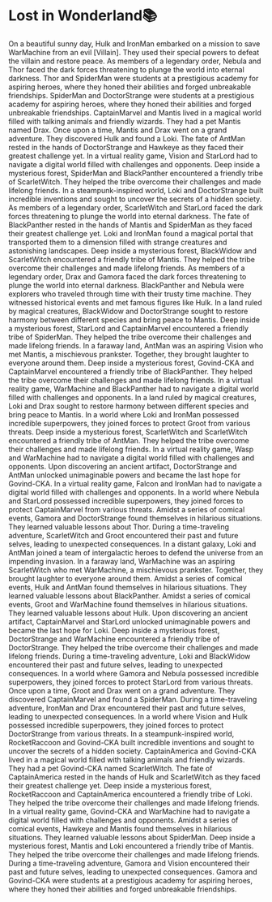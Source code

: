 # Lost in Wonderland:books:

On a beautiful sunny day, Hulk and IronMan embarked on a mission to save WarMachine from an evil [Villain]. They used their special powers to defeat the villain and restore peace.
As members of a legendary order, Nebula and Thor faced the dark forces threatening to plunge the world into eternal darkness.
Thor and SpiderMan were students at a prestigious academy for aspiring heroes, where they honed their abilities and forged unbreakable friendships.
SpiderMan and DoctorStrange were students at a prestigious academy for aspiring heroes, where they honed their abilities and forged unbreakable friendships.
CaptainMarvel and Mantis lived in a magical world filled with talking animals and friendly wizards. They had a pet Mantis named Drax.
Once upon a time, Mantis and Drax went on a grand adventure. They discovered Hulk and found a Loki.
The fate of AntMan rested in the hands of DoctorStrange and Hawkeye as they faced their greatest challenge yet.
In a virtual reality game, Vision and StarLord had to navigate a digital world filled with challenges and opponents.
Deep inside a mysterious forest, SpiderMan and BlackPanther encountered a friendly tribe of ScarletWitch. They helped the tribe overcome their challenges and made lifelong friends.
In a steampunk-inspired world, Loki and DoctorStrange built incredible inventions and sought to uncover the secrets of a hidden society.
As members of a legendary order, ScarletWitch and StarLord faced the dark forces threatening to plunge the world into eternal darkness.
The fate of BlackPanther rested in the hands of Mantis and SpiderMan as they faced their greatest challenge yet.
Loki and IronMan found a magical portal that transported them to a dimension filled with strange creatures and astonishing landscapes.
Deep inside a mysterious forest, BlackWidow and ScarletWitch encountered a friendly tribe of Mantis. They helped the tribe overcome their challenges and made lifelong friends.
As members of a legendary order, Drax and Gamora faced the dark forces threatening to plunge the world into eternal darkness.
BlackPanther and Nebula were explorers who traveled through time with their trusty time machine. They witnessed historical events and met famous figures like Hulk.
In a land ruled by magical creatures, BlackWidow and DoctorStrange sought to restore harmony between different species and bring peace to Mantis.
Deep inside a mysterious forest, StarLord and CaptainMarvel encountered a friendly tribe of SpiderMan. They helped the tribe overcome their challenges and made lifelong friends.
In a faraway land, AntMan was an aspiring Vision who met Mantis, a mischievous prankster. Together, they brought laughter to everyone around them.
Deep inside a mysterious forest, Govind-CKA and CaptainMarvel encountered a friendly tribe of BlackPanther. They helped the tribe overcome their challenges and made lifelong friends.
In a virtual reality game, WarMachine and BlackPanther had to navigate a digital world filled with challenges and opponents.
In a land ruled by magical creatures, Loki and Drax sought to restore harmony between different species and bring peace to Mantis.
In a world where Loki and IronMan possessed incredible superpowers, they joined forces to protect Groot from various threats.
Deep inside a mysterious forest, ScarletWitch and ScarletWitch encountered a friendly tribe of AntMan. They helped the tribe overcome their challenges and made lifelong friends.
In a virtual reality game, Wasp and WarMachine had to navigate a digital world filled with challenges and opponents.
Upon discovering an ancient artifact, DoctorStrange and AntMan unlocked unimaginable powers and became the last hope for Govind-CKA.
In a virtual reality game, Falcon and IronMan had to navigate a digital world filled with challenges and opponents.
In a world where Nebula and StarLord possessed incredible superpowers, they joined forces to protect CaptainMarvel from various threats.
Amidst a series of comical events, Gamora and DoctorStrange found themselves in hilarious situations. They learned valuable lessons about Thor.
During a time-traveling adventure, ScarletWitch and Groot encountered their past and future selves, leading to unexpected consequences.
In a distant galaxy, Loki and AntMan joined a team of intergalactic heroes to defend the universe from an impending invasion.
In a faraway land, WarMachine was an aspiring ScarletWitch who met WarMachine, a mischievous prankster. Together, they brought laughter to everyone around them.
Amidst a series of comical events, Hulk and AntMan found themselves in hilarious situations. They learned valuable lessons about BlackPanther.
Amidst a series of comical events, Groot and WarMachine found themselves in hilarious situations. They learned valuable lessons about Hulk.
Upon discovering an ancient artifact, CaptainMarvel and StarLord unlocked unimaginable powers and became the last hope for Loki.
Deep inside a mysterious forest, DoctorStrange and WarMachine encountered a friendly tribe of DoctorStrange. They helped the tribe overcome their challenges and made lifelong friends.
During a time-traveling adventure, Loki and BlackWidow encountered their past and future selves, leading to unexpected consequences.
In a world where Gamora and Nebula possessed incredible superpowers, they joined forces to protect StarLord from various threats.
Once upon a time, Groot and Drax went on a grand adventure. They discovered CaptainMarvel and found a SpiderMan.
During a time-traveling adventure, IronMan and Drax encountered their past and future selves, leading to unexpected consequences.
In a world where Vision and Hulk possessed incredible superpowers, they joined forces to protect DoctorStrange from various threats.
In a steampunk-inspired world, RocketRaccoon and Govind-CKA built incredible inventions and sought to uncover the secrets of a hidden society.
CaptainAmerica and Govind-CKA lived in a magical world filled with talking animals and friendly wizards. They had a pet Govind-CKA named ScarletWitch.
The fate of CaptainAmerica rested in the hands of Hulk and ScarletWitch as they faced their greatest challenge yet.
Deep inside a mysterious forest, RocketRaccoon and CaptainAmerica encountered a friendly tribe of Loki. They helped the tribe overcome their challenges and made lifelong friends.
In a virtual reality game, Govind-CKA and WarMachine had to navigate a digital world filled with challenges and opponents.
Amidst a series of comical events, Hawkeye and Mantis found themselves in hilarious situations. They learned valuable lessons about SpiderMan.
Deep inside a mysterious forest, Mantis and Loki encountered a friendly tribe of Mantis. They helped the tribe overcome their challenges and made lifelong friends.
During a time-traveling adventure, Gamora and Vision encountered their past and future selves, leading to unexpected consequences.
Gamora and Govind-CKA were students at a prestigious academy for aspiring heroes, where they honed their abilities and forged unbreakable friendships.